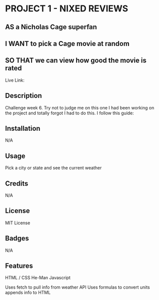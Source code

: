 # PROJECT 1 - NIXED REVIEWS

## AS a Nicholas Cage superfan
## I WANT to pick a Cage movie at random
## SO THAT we can view how good the movie is rated

Live Link: 

## Description

Challenge week 6. Try not to judge me on this one I had been working on the project and totally forgot I had to do this. I follow this guide:

## Installation

N/A

## Usage

Pick a city or state and see the current weather

## Credits

N/A

## License

MIT License

## Badges

N/A

## Features

HTML / CSS He-Man Javascript

Uses fetch to pull info from weather API
Uses formulas to convert units
appends info to HTML
